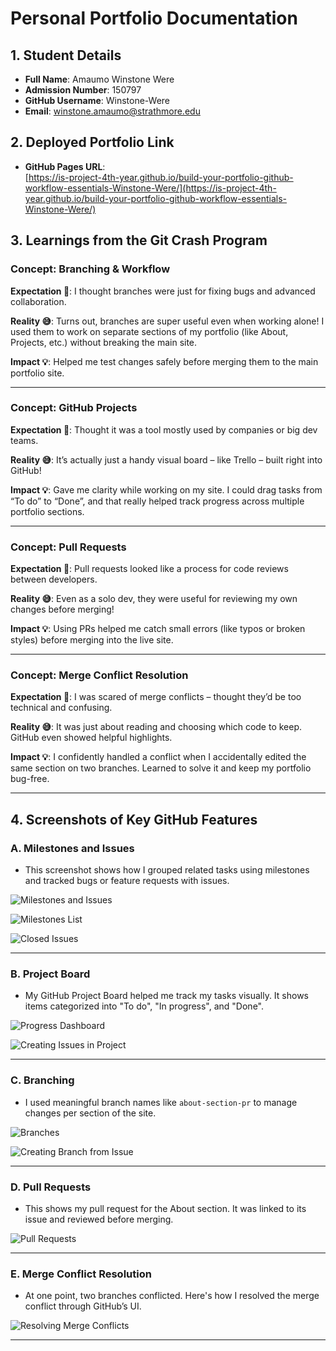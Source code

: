 # Personal Portfolio Documentation

## 1. Student Details

- **Full Name**: Amaumo Winstone Were  
- **Admission Number**: 150797  
- **GitHub Username**: Winstone-Were 
- **Email**: winstone.amaumo@strathmore.edu

## 2. Deployed Portfolio Link

- **GitHub Pages URL**:  
  [https://is-project-4th-year.github.io/build-your-portfolio-github-workflow-essentials-Winstone-Were/](https://is-project-4th-year.github.io/build-your-portfolio-github-workflow-essentials-Winstone-Were/)

## 3. Learnings from the Git Crash Program

### Concept: Branching & Workflow

**Expectation 👀**: I thought branches were just for fixing bugs and advanced collaboration.

**Reality 😅**: Turns out, branches are super useful even when working alone! I used them to work on separate sections of my portfolio (like About, Projects, etc.) without breaking the main site.

**Impact 💡**: Helped me test changes safely before merging them to the main portfolio site.

---

### Concept: GitHub Projects

**Expectation 👀**: Thought it was a tool mostly used by companies or big dev teams.

**Reality 😅**: It’s actually just a handy visual board – like Trello – built right into GitHub!

**Impact 💡**: Gave me clarity while working on my site. I could drag tasks from “To do” to “Done”, and that really helped track progress across multiple portfolio sections.

---

### Concept: Pull Requests

**Expectation 👀**: Pull requests looked like a process for code reviews between developers.

**Reality 😅**: Even as a solo dev, they were useful for reviewing my own changes before merging!

**Impact 💡**: Using PRs helped me catch small errors (like typos or broken styles) before merging into the live site.

---

### Concept: Merge Conflict Resolution

**Expectation 👀**: I was scared of merge conflicts – thought they’d be too technical and confusing.

**Reality 😅**: It was just about reading and choosing which code to keep. GitHub even showed helpful highlights.

**Impact 💡**: I confidently handled a conflict when I accidentally edited the same section on two branches. Learned to solve it and keep my portfolio bug-free.

---

## 4. Screenshots of Key GitHub Features

### A. Milestones and Issues

- This screenshot shows how I grouped related tasks using milestones and tracked bugs or feature requests with issues.

![Milestones and Issues](images/milestone_issues.png)

![Milestones List](images/milestones.png)

![Closed Issues](images/closed_issues.png)

---

### B. Project Board

- My GitHub Project Board helped me track my tasks visually. It shows items categorized into "To do", "In progress", and "Done".

![Progress Dashboard](images/progress_dashboard.png)

![Creating Issues in Project](images/creating_issues_in_project.png)

---

### C. Branching

- I used meaningful branch names like `about-section-pr` to manage changes per section of the site.

![Branches](images/branches.png)

![Creating Branch from Issue](images/creating_branch_from_issue.png)

---

### D. Pull Requests

- This shows my pull request for the About section. It was linked to its issue and reviewed before merging.

![Pull Requests](images/pull_requests.png)

---

### E. Merge Conflict Resolution

- At one point, two branches conflicted. Here's how I resolved the merge conflict through GitHub’s UI.

![Resolving Merge Conflicts](images/resolving_merge_conflicts.png)

---

